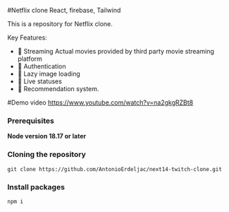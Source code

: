 #Netflix clone React, firebase, Tailwind

This is a repository for Netflix clone. 

Key Features:
- 📡 Streaming Actual movies provided by third party movie streaming platform 
- 🔐 Authentication 
- 📸 Lazy image loading
- 🚦 Live statuses 
- 👥 Recommendation system.


#Demo video 
https://www.youtube.com/watch?v=na2gkgRZBt8

### Prerequisites

**Node version 18.17 or later**

### Cloning the repository

```shell
git clone https://github.com/AntonioErdeljac/next14-twitch-clone.git
```

### Install packages

```shell
npm i
```
